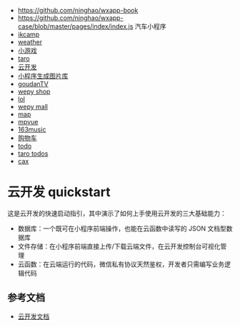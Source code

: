 - https://github.com/ninghao/wxapp-book
- https://github.com/ninghao/wxapp-case/blob/master/pages/index/index.js 汽车小程序
- [ikcamp](https://juejin.im/post/59ffc58cf265da431f4a73b1)
- [weather](https://juejin.im/book/5b70f101e51d456669381803/section/5b70f587518825612b15bd95#heading-3)
- [小游戏](https://juejin.im/book/5b7be023e51d4538850305d0/section/5b7bf27fe51d45388c442e7a#heading-0)
- [taro](https://juejin.im/book/5b73a131f265da28065fb1cd/section/5b74db055188254c6c09d8aa#heading-3)
- [云开发](https://cloud.tencent.com/solution/la?from=10178)
- [小程序生成图片库](https://github.com/Kujiale-Mobile/Painter)
- [goudanTV](https://juejin.im/post/5af951bff265da0b9d7855ce)
- [wepy shop](https://github.com/shunwuyu/lesson_show/tree/master/wxapp/leshare-shop-wepy)
- [lol](https://github.com/Huangtuzhi/weapp-lol-rift/tree/master/pages/legends)
- [wepy mall](https://github.com/shunwuyu/lesson_show/tree/master/wxapp/mall)
- [map](https://github.com/shunwuyu/lesson_show/tree/master/wxapp/mall)
- [mpvue](https://github.com/shunwuyu/lesson_show/tree/master/wxapp/mpvue)
- [163music](https://github.com/sqaiyan/NeteaseMusicWxMiniApp)
- [购物车](https://github.com/dengbaoling/wechatapp_lingshi/)
- [todo](https://github.com/shunwuyu/lesson_show/tree/master/wxapp/todolist/pages/index)
- [taro todos](https://github.com/shunwuyu/lesson_show/tree/master/wxapp/todos)
- [cax](动效)


# 云开发 quickstart

这是云开发的快速启动指引，其中演示了如何上手使用云开发的三大基础能力：

- 数据库：一个既可在小程序前端操作，也能在云函数中读写的 JSON 文档型数据库
- 文件存储：在小程序前端直接上传/下载云端文件，在云开发控制台可视化管理
- 云函数：在云端运行的代码，微信私有协议天然鉴权，开发者只需编写业务逻辑代码

## 参考文档

- [云开发文档](https://developers.weixin.qq.com/miniprogram/dev/wxcloud/basis/getting-started.html)


